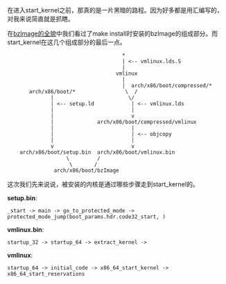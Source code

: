 在进入start_kernel之前，那真的是一片黑暗的路程。因为好多都是用汇编写的，对我来说简直就是抓瞎。

在[bzImage的全貌][1]中我们看过了make install时安装的bzImage的组成部分。而start_kernel在这几个组成部分的最后一点。


```
                                     *
                                     | <-- vmlinux.lds.S
                                     |
                                   vmlinux
                                     |
                                     |  arch/x86/boot/compressed/*
       arch/x86/boot/*                \  /
              |                        \/
              | <-- setup.ld            | <-- vmlinux.lds
              |                         |
              |                         v
              |              arch/x86/boot/compressed/vmlinux 
              |                         |
              |                         | <-- objcopy
              |                         |
              v                         v
    arch/x86/boot/setup.bin  arch/x86/boot/vmlinux.bin  
                   \         /
                    \       /
               arch/x86/boot/bzImage
```

这次我们先来说说，被安装的内核是通过哪些步骤走到start_kernel的。

**setup.bin**:
```
_start -> main -> go_to_protected_mode -> protected_mode_jump(boot_params.hdr.code32_start, )
```

**vmlinux.bin**:
```
startup_32 -> startup_64 -> extract_kernel ->
```

**vmlinux**:
```
startup_64 -> initial_code -> x86_64_start_kernel -> x86_64_start_reservations
```

[1]: /brief_tutorial_on_kbuild/14_bzImage_whole_picture.md